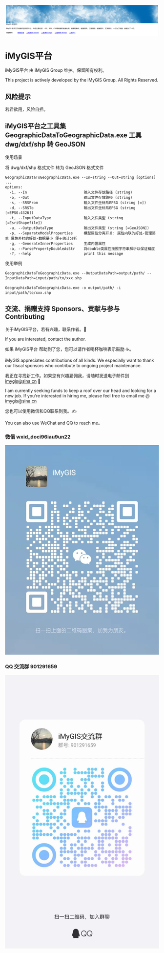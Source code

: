﻿![iMyGIS平台](./assets/iMyGISPlatform.png)

# iMyGIS平台
iMyGIS平台 由 iMyGIS Group 维护。保留所有权利。

This project is actively developed by the iMyGIS Group. All Rights Reserved.

## 风险提示
若君欲用，风险自担。

## iMyGIS平台之工具集 GeographicDataToGeographicData.exe 工具 dwg/dxf/shp 转 GeoJSON
使用场景

将 dwg/dxf/shp 格式文件 转为 GeoJSON 格式文件

```
GeographicDataToGeographicData.exe --In=string --Out=string [options] ...
options:
  -i, --In                          输入文件存放路径 (string)
  -o, --Out                         输出文件存放路径 (string)
  -s, --SRSFrom                     输入文件坐标系EPSG (string [=])
  -d, --SRSTo                       输出文件坐标系EPSG (string [=EPSG:4326])
  -t, --InputDataType               输入文件类型 (string [=EsriShapefile])
  -u, --OutputDataType              输出文件类型 (string [=GeoJSON])
  -p, --SeparateModelProperties     模型属性分离开关: 属性内联的好处-管理简单 属性外挂的好处-数据量小 便于统计分析
  -g, --GenerateInnerProperties     生成内置属性
  -a, --ParsePropertyDoubleAsStr    将double类属性按照字符串解析以保证精度
  -?, --help                        print this message
```

使用举例

```
GeographicDataToGeographicData.exe --OutputDataPath=output/path/ --InputDataPath=input/path/to/xxx.shp

GeographicDataToGeographicData.exe -o output/path/ -i input/path/to/xxx.shp
```

## 交流、捐赠支持 Sponsors、贡献与参与 Contributing
关于iMyGIS平台，若有兴趣，联系作者。🌹

If you are interested, contact the author.

如果 iMyGIS平台 帮助到了您，您可以请作者喝杯咖啡表示鼓励 ☕️。

iMyGIS appreciates contributions of all kinds. We especially want to thank our fiscal sponsors who contribute to ongoing project maintenance.

我正在寻找新工作。如果您有兴趣雇佣我，请随时发送电子邮件到 imygis@sina.cn 📧

I am currently seeking funds to keep a roof over our head and looking for a new job. If you're interested in hiring me, please feel free to email me @ <imygis@sina.cn>

您也可以使用微信和QQ联系到我。✍

You can also use WeChat and QQ to reach me。

### 微信 wxid_doci96iau9un22
![WeChat](./assets/iMyGISGroup/WeChatBlue.jpg)

### QQ 交流群 901291659
![QQ](./assets/iMyGISGroup/QQ.jpg)


